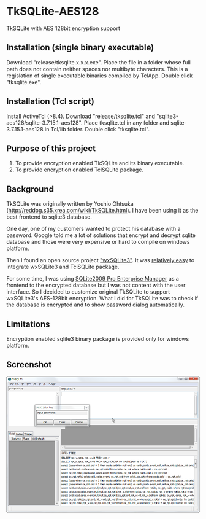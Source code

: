 TkSQLite-AES128
===============

TkSQLite with AES 128bit encryption support

Installation (single binary executable)
---------------------------------------
Download "release/tksqlite.x.x.x.exe".
Place the file in a folder whose full path does not contain neither spaces nor multibyte characters.
This is a regislation of single executable binaries compiled by TclApp.
Double click "tksqlite.exe".

Installation (Tcl script)
-------------------------
Install ActiveTcl (>8.4).
Download "release/tksqlite.tcl" and "sqlite3-aes128/sqlite-3.7.15.1-aes128".
Place tksqlite.tcl in any folder and sqlite-3.7.15.1-aes128 in Tcl/lib folder.
Double click "tksqlite.tcl".

Purpose of this project
-----------------------
1. To provide encryption enabled TkSQLite and its binary executable.
2. To provide encryption enabled TclSQLite package.

Background
----------
TkSQLite was originally written by Yoshio Ohtsuka (http://reddog.s35.xrea.com/wiki/TkSQLite.html).
I have been using it as the best frontend to sqlite3 database.

One day, one of my customers wanted to protect his database with a password.
Google told me a lot of solutions that encrypt and decrypt sqlite database
and those were very expensive or hard to compile on windows platform.

Then I found an open source project ["wxSQLite3"](http://wxcode.sourceforge.net/components/wxsqlite3/ "wxCode » Components » wxSQLite3").
It was [relatively easy](http://yusuke-blog.info/20130109/tclsqlite-configuration/ "Tcl SQLite build configuration") 
to integrate wxSQLite3 and TclSQLite package.

For some time, I was using [SQLite2009 Pro Enterprise Manager](http://osenxpsuite.net/?xp=3 "SQLite2009 Pro Enterprise Manager") 
as a frontend to the encrypted database but I was not content with the user interface.
So I decided to customize original TkSQLite to support wxSQLite3's AES-128bit encryption.
What I did for TkSQLite was to check if the database is encrypted and to show password dialog automatically.

Limitations
-----------
Encryption enabled sqlite3 binary package is provided only for windows platform.

Screenshot
----------
![TkSQLite screenshot](/img/TkSQLite-aes128-Screenshot.png "TkSQLite-aes128 screenshot")
